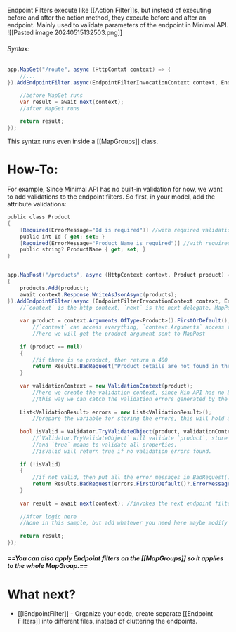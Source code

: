 Endpoint Filters execute like [[Action Filter]]s, but instead of executing before and after the action method, they execute before and after an endpoint. Mainly used to validate parameters of the endpoint in Minimal API.
![[Pasted image 20240515132503.png]]
###### Syntax:
```c#
app.MapGet("/route", async (HttpContxt context) => {
	//...
}).AddEndpointFilter.async(EndpointFilterInvocationContext context, EndpointFilterDelegate next) => {

	//before MapGet runs
	var result = await next(context);
	//after MapGet runs
	
	return result;
});
```
This syntax runs even inside a [[MapGroups]] class.
# How-To:
For example, Since Minimal API has no built-in validation for now, we want to add validations to the endpoint filters.
So first, in your model, add the attribute validations:
```c#
public class Product
{
    [Required(ErrorMessage="Id is required")] //with required validation
    public int Id { get; set; }
    [Required(ErrorMessage="Product Name is required")] //with required validation
    public string? ProductName { get; set; }
}
```


```c#

app.MapPost("/products", async (HttpContext context, Product product) =>
{
    products.Add(product);
    await context.Response.WriteAsJsonAsync(products);
}).AddEndpointFilter(async (EndpointFilterInvocationContext context, EndpointFilterDelegate next) => {
	//`context` is the http context, `next` is the next delegate, MapPost is the current endpoint delegate.
	
	var product = context.Arguments.OfType<Product>().FirstOrDefault();
		//`context` can access everything, `context.Arguments` access the arguments of MapPost-
		//here we will get the product argument sent to MapPost
	
	if (product == null)
	{
		//if there is no product, then return a 400
		return Results.BadRequest("Product details are not found in the request");
	}
	
	var validationContext = new ValidationContext(product);
		//here we create the validation context, since Min API has no built in validator.
		//this way we can catch the validation errors generated by the validation attributes in product.
	
	List<ValidationResult> errors = new List<ValidationResult>();
		//prepare the variable for storing the errors, this will hold all the errors if exist.
	
	bool isValid = Validator.TryValidateObject(product, validationContext, errors, true);
		//`Validator.TryValidateObject` will validate `product`, store the errors in `errors`,- 
		//and `true` means to validate all properties.
		//isValid will return true if no validation errors found.
	
	if (!isValid)
	{
		//if not valid, then put all the error messages in BadRequest() and return it.
		return Results.BadRequest(errors.FirstOrDefault()?.ErrorMessage);
	}
	
	var result = await next(context); //invokes the next endpoint filter or endpoint delegate.
	
	//After logic here
	//None in this sample, but add whatever you need here maybe modify the return, or logging, or error handling etc..
	
	return result;
});
```
##### ==You can also apply Endpoint filters on the [[MapGroups]] so it applies to the whole MapGroup.==
# What next?
- [[IEndpointFilter]] - Organize your code, create separate [[Endpoint Filters]] into different files, instead of cluttering the endpoints.